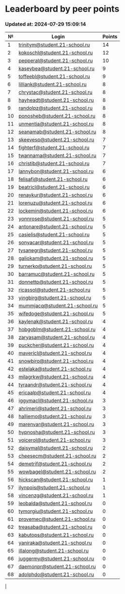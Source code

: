 # Leaderboard by peer points

### Updated at: 2024-07-29 15:09:14

| № | Login | Points |
|---|-------|--------|
|1|trinitym@student.21-school.ru|14|
|2|kokoschl@student.21-school.ru|12|
|3|pepperal@student.21-school.ru|10|
|4|kaseybea@student.21-school.ru|9|
|5|toffeebl@student.21-school.ru|9|
|6|lilliank@student.21-school.ru|8|
|7|chrystac@student.21-school.ru|8|
|8|hayheadt@student.21-school.ru|8|
|9|randolpz@student.21-school.ru|8|
|10|ponosheb@student.21-school.ru|8|
|11|unmentia@student.21-school.ru|8|
|12|seanamab@student.21-school.ru|8|
|13|skeevesp@student.21-school.ru|7|
|14|fighterf@student.21-school.ru|7|
|15|twannama@student.21-school.ru|7|
|16|christib@student.21-school.ru|7|
|17|lannybon@student.21-school.ru|6|
|18|felisafi@student.21-school.ru|6|
|19|beatricl@student.21-school.ru|6|
|20|renaykur@student.21-school.ru|6|
|21|lorenuzu@student.21-school.ru|6|
|22|lockemin@student.21-school.ru|6|
|23|yonnrose@student.21-school.ru|5|
|24|antonare@student.21-school.ru|5|
|25|casielis@student.21-school.ru|5|
|26|sonyacar@student.21-school.ru|5|
|27|tysanegr@student.21-school.ru|5|
|28|galiokam@student.21-school.ru|5|
|29|turnerko@student.21-school.ru|5|
|30|barramuc@student.21-school.ru|5|
|31|donnettp@student.21-school.ru|5|
|32|ricassol@student.21-school.ru|5|
|33|yingbirg@student.21-school.ru|5|
|34|mummjacq@student.21-school.ru|5|
|35|wifedoge@student.21-school.ru|5|
|36|kaylenak@student.21-school.ru|4|
|37|hobgoblm@student.21-school.ru|4|
|38|zaryasam@student.21-school.ru|4|
|39|puckcher@student.21-school.ru|4|
|40|mavericl@student.21-school.ru|4|
|41|snowbiro@student.21-school.ru|4|
|42|estelaka@student.21-school.ru|4|
|43|milagrkw@student.21-school.ru|4|
|44|tyraandr@student.21-school.ru|4|
|45|ericaalp@student.21-school.ru|4|
|46|iggymacl@student.21-school.ru|3|
|47|ahrimeri@student.21-school.ru|3|
|48|halliemo@student.21-school.ru|3|
|49|marenvar@student.21-school.ru|3|
|50|hypnosha@student.21-school.ru|3|
|51|voicerol@student.21-school.ru|3|
|52|daisymal@student.21-school.ru|2|
|53|cheesecm@student.21-school.ru|2|
|54|demetrif@student.21-school.ru|2|
|55|wowbagel@student.21-school.ru|2|
|56|hickscan@student.21-school.ru|1|
|57|ilynpois@student.21-school.ru|1|
|58|vincenzg@student.21-school.ru|1|
|59|leobalda@student.21-school.ru|0|
|60|tymorgiu@student.21-school.ru|0|
|61|provemec@student.21-school.ru|0|
|62|treasaba@student.21-school.ru|0|
|63|kabutops@student.21-school.ru|0|
|64|yaniraka@student.21-school.ru|0|
|65|illalong@student.21-school.ru|0|
|66|juggermy@student.21-school.ru|0|
|67|daemonpr@student.21-school.ru|0|
|68|adolphdo@student.21-school.ru|0|
|
